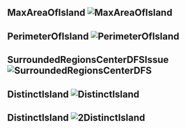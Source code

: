 MaxAreaOfIsland
![MaxAreaOfIsland](https://user-images.githubusercontent.com/53194167/143679320-fe6598f9-6878-4106-b2e9-4cb420045c93.PNG)
----------------------------------------------------------------------------------------------------------------------------------------------------------------------------------

PerimeterOfIsland
![PerimeterOfIsland](https://user-images.githubusercontent.com/53194167/143679321-39f21687-5bec-4ad8-8ea2-b8fbdb2d1fd9.PNG)
----------------------------------------------------------------------------------------------------------------------------------------------------------------------------------

SurroundedRegionsCenterDFSIssue
![SurroundedRegionsCenterDFS](https://user-images.githubusercontent.com/53194167/143679322-19758214-9383-44d9-8063-73e6fd74f2f0.PNG)
----------------------------------------------------------------------------------------------------------------------------------------------------------------------------------

DistinctIsland 
![DistinctIsland](https://user-images.githubusercontent.com/53194167/143679324-8de86817-cdcc-44e9-9033-c2c366136d15.PNG)
---------------------------------------------------------------------------------------------------------------------------------------------------------------------------------

DistinctIsland 
![2DistinctIsland](https://user-images.githubusercontent.com/53194167/143679323-e8198dff-b23f-40af-adfb-c487f8bd3dcb.PNG)
----------------------------------------------------------------------------------------------------------------------------------------------------------------------------------
